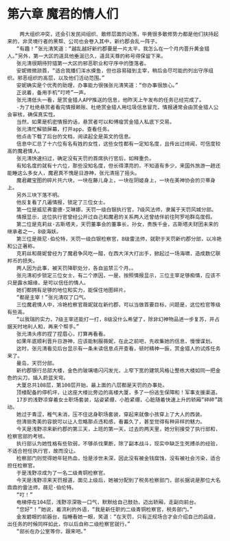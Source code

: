 # 第六章 魔君的情人们
        两大组织冲突，还会引发民间组织、散修层面的动荡，毕竟很多散修势力都是他们扶持起来的，非灵境行者的黑帮、公司也会卷入其中，新约郡会乱一阵子。
       “有趣！”张元清笑道：“越乱越好新约郡要是一片太平，我怎么在一个月内晋升黄金猎人。”另外，第一大区的道具他垂涎已久，道具天尊的称号得保留下来。
       张元清很期待狩猎第一大区的邪恶职业和守序中的堕落者。
       安妮微微颔首，“适合我播们浑水摸鱼，但也容易碰到主宰，稍后会尽可能的列出守序组织。邪恶组织的高层，以及他们活动范围。”
       安妮确实是个优秀的助理，办事能力很强张元清笑道：“你办事很放心。”
       正说着，备用手机“叮咚”一声。
       张元清低头一看，是赏金猎人APP推送的信息，他昨天上午发布的任务已经完成了。
       -为了杜绝悬赏者看完情报赖账、杜绝赏金猎人用垃圾信息冒充，情报通常会由赏金猎人公会审核，确保真实性。
       当然，如果是机密情报的话，悬赏者可以和傅瘤赏金猎人私底下交易。
       张元清忙解锁屏幕，打开app，查看任务。
       他点击下载了后台的文档，阅读起全是英文的信息。
       信息中汇总了十六位有名有姓的女性，这些女性都有一定知名度，且传出过绯闻，可信度较高的魔君情人。
       张元清快速扫过，确定没有天罚的首席执行官后，如释重负。
       有知名度的就有十六位，那些没知名度，但长得漂亮的，不知道有多少，来国外旅游一趟还能睡这么多女人，魔君真不愧是日游神，张元清摇了摇头。
       魔君藏宝图的碎片共六块，一块在藤儿身上，一块在阴姬身上，一块在美神协会的贝蒂身上。
       另外三块下落不明。
       他反复看了几遍情报，锁定了三位女士。
       第一位是威尼弗雷德·艾琳娜，天罚一级白银执行官，7级风法师，隶属于天罚风城分部。
       情报显示，这位执行官曾经公开过自己和魔君的关系两人还曾结伴前往阿罗哈群岛度假。
       第二位是克莉丝·古斯塔夫，天罚董事会的董事长，孙女，贵族千金，古斯塔夫财团未来的继承者之一，8级海妖。
       第三位是薇尼·伯伦特，天罚一级白银检察官，8级雷法师，就职于天罚新约郡分部，以冷艳和公正著称。
       克莉丝和薇妮曾经为了魔君争风吃一醋，在西大洋大打出手，掀起过一场海啸，造成数亿联邦币的损失。
       两人因为此事，被天罚降职处分，各自监禁三个月。。
       张元清初步锁定三位女士，有二个原因，一是，按照情报显示，三位主宰足够痴情，应该不只是露水姻缘，是可以信任的情人。
       她们都拥有足够的地位和实力，能保住地图碎片。
       “都是主宰！”张元清叹了口气。
       三位魔君情人中，冷艳检察官薇妮就在新约郡，可以当做首要目标，问题是，这位检官等级有些高。
       “以我瑞的实力，7级主宰还能打一打，8级没什么希望了，除非幻神物品进一步复苏，并占据天时地利人和，再来个帮手。”
       张元清头疼的捏了捏眉心，打算再看看。
       如果年底顺利晋升日游神，应该能制服薇妮，在此之前吧，先收集她的信息，慢慢谋划。
       这时，张元清看见后台显示有一条未读信息点开查看，顿时精神一振，赏金猎人的试炼任务来了。
       曼岛，天罚分部。
       新约郡银行总部大楼，金色的玻璃墙闪闪发光，上窄下宽的建筑风格让整栋大楼如同一把金色的尖刀，插入蔚蓝天穹。
       大厦总共108层，第100层开始，最上面的八层都是天罚的办事处。
       顶楼配备的停机坪，让这座大楼比旁边的高楼大厦，多了一份逃生保障和！军事支援渠道。
       17岁的浅野凉穿着女士职场套装，站姿紧绷，小脸紧绷，心脏随着快速上升的轿厢“砰砰”跳动。
       她过于青涩，稚气未消，压不住这身职场套装，穿起来就像小孩穿上了大人的西装。
       但清丽秀美的容貌可以让人忽略那点违和感，看蓄久了，甚至觉得有种异样的魅力。
       今天是浅野凉来新约郡的第三天，上班的第一天，过去的两天里，她分别接受了执行部和，检察官部的考核。
       执行部认为她性格有些软弱，不够杀伐果断，除了副本战斗，现实中缺乏生死搏杀的经验，不适合担任执行官，故而没让。
       检察部门则觉得她年轻热血，恰是涉世未深，因此没有被金钱腐蚀，没有被社会污染，适合担任检察官。
       于是浅野凉成为了一名二级青铜检察官。
       今天是浅野凉来天罚报道，面见上级后，她被分配到了税务检察部门，部长据说是那位大名鼎鼎的雷法师，薇尼·伯伦特。
       “叮！”
       电梯停在104层，浅野凉深吸一口气，默默给自己鼓劲，迈出轿厢，走副向前台。
       “您好“！”她说，着流利的外语，“我是新任职的二级青铜检察官，税务部门。”
       金发碧眼的前器台，指睡看她一眼，笑道：“在天罚，只有正规场合才会介绍自己的品级，出任务的时候同样如此，你以后自称二级检察官就行。”
       “部长在办公室等你，跟来吧。”